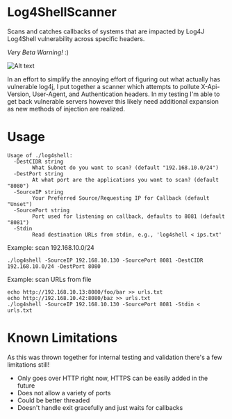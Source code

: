 # Log4ShellScanner
Scans and catches callbacks of systems that are impacted by Log4J Log4Shell vulnerability across specific headers.

*Very Beta Warning!* :)

![Alt text](https://raw.githubusercontent.com/mwarnerblu/Log4ShellScanner/main/extras/log4shellscanner_output.png "Log4Shell Scanner Output")

In an effort to simplify the annoying effort of figuring out what actually has vulnerable log4j, I put together a scanner which attempts to pollute X-Api-Version, User-Agent, and Authentication headers. In my testing I'm able to get back vulnerable servers however this likely need additional expansion as new methods of injection are realized.

# Usage

```
Usage of ./log4shell:
  -DestCIDR string
        What Subnet do you want to scan? (default "192.168.10.0/24")
  -DestPort string
        At what port are the applications you want to scan? (default "8080")
  -SourceIP string
        Your Preferred Source/Requesting IP for Callback (default "Unset")
  -SourcePort string
        Port used for listening on callback, defaults to 8081 (default "8081")
  -Stdin
        Read destination URLs from stdin, e.g., 'log4shell < ips.txt'
```

Example: scan 192.168.10.0/24

```
./log4shell -SourceIP 192.168.10.130 -SourcePort 8081 -DestCIDR 192.168.10.0/24 -DestPort 8080
```

Example: scan URLs from file

```
echo http://192.168.10.13:8080/foo/bar >> urls.txt
echo http://192.168.10.42:8080/baz >> urls.txt
./log4shell -SourceIP 192.168.10.130 -SourcePort 8081 -Stdin < urls.txt
```

# Known Limitations
As this was thrown together for internal testing and validation there's a few limitations still! 

* Only goes over HTTP right now, HTTPS can be easily added in the future
* Does not allow a variety of ports
* Could be better threaded 
* Doesn't handle exit gracefully and just waits for callbacks
